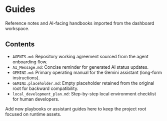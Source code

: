 # Guides

Reference notes and AI-facing handbooks imported from the dashboard workspace.

## Contents
- `AGENTS.md`: Repository working agreement sourced from the agent onboarding flow.
- `AI_Message.md`: Concise reminder for generated AI status updates.
- `GEMINI.md`: Primary operating manual for the Gemini assistant (long-form instructions).
- `GEMINI.placeholder.md`: Empty placeholder retained from the original root for backward compatibility.
- `local_development_plan.md`: Step-by-step local environment checklist for human developers.

Add new playbooks or assistant guides here to keep the project root focused on runtime assets.
